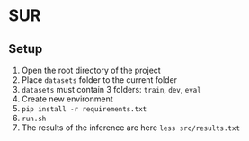 # SUR

## Setup
1. Open the root directory of the project
2. Place `datasets` folder to the current folder
3. `datasets` must contain 3 folders: `train`, `dev`, `eval`
4. Create new environment
5. `pip install -r requirements.txt`
6. `run.sh`
7. The results of the inference are here `less src/results.txt`
